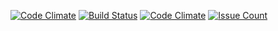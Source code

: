 [![Code Climate](https://codeclimate.com/github/Matt182/hexlet-psr-linter/badges/gpa.svg)](https://codeclimate.com/github/Matt182/hexlet-psr-linter)
[![Build Status](https://travis-ci.org/Matt182/hexlet-psr-linter.svg?branch=master)](https://travis-ci.org/Matt182/hexlet-psr-linter)
[![Code Climate](https://codeclimate.com/github/Matt182/hexlet-psr-linter/badges/gpa.svg)](https://codeclimate.com/github/Matt182/hexlet-psr-linter)
[![Issue Count](https://codeclimate.com/github/Matt182/hexlet-psr-linter/badges/issue_count.svg)](https://codeclimate.com/github/Matt182/hexlet-psr-linter)
